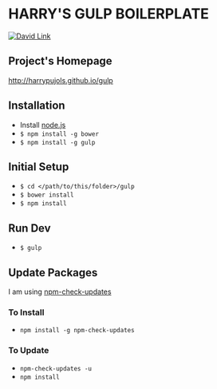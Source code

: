 HARRY'S GULP BOILERPLATE
========================
[![David Link](https://david-dm.org/harrypujols/gulp.png)](https://david-dm.org/harrypujols/gulp)

## Project's Homepage

http://harrypujols.github.io/gulp

## Installation
- Install [node.js](http://nodejs.org)
- `$ npm install -g bower`
- `$ npm install -g gulp`

## Initial Setup

- `$ cd </path/to/this/folder>/gulp`
- `$ bower install`
- `$ npm install`

## Run Dev

- `$ gulp`

## Update Packages

I am using [npm-check-updates](https://www.npmjs.org/package/npm-check-updates)

### To Install

- `npm install -g npm-check-updates`

### To Update

- `npm-check-updates -u`
- `npm install`
